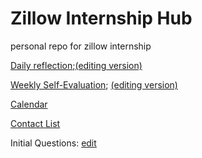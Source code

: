 # Zillow Internship Hub
personal repo for zillow internship

[Daily reflection](https://docs.google.com/forms/d/e/1FAIpQLSdpIHwxv7VOSMtCEJW9aq8Tx5MsaAoLnQP7W-L3Hy8jdxRCcw/viewform);[(editing version)](https://docs.google.com/forms/d/1vJbVYEO7b5ZsUfEWJLU4n1eC4388pxcMjhSA31nUV0M/edit)

[Weekly Self-Evaluation](https://docs.google.com/forms/d/e/1FAIpQLSevIBLYuKI5Xf6Qz9o4IMlsVp_jSfkaEGghisyfWOmvtOPDDA/viewform);
[(editing version)](https://docs.google.com/forms/d/1501H8-X2j1HPBTQjju-7JX6gHmhg8G1j1Faua-Pykck/edit)

[Calendar](https://github.com/Qlwentt/zillow-internship-hub/blob/master/calendar.md)

[Contact List](https://github.com/Qlwentt/zillow-internship-hub/blob/master/contact-list.md)

Initial Questions: [edit](https://docs.google.com/spreadsheets/d/1-1396ZA6gL9oamv-qOagFMfcLsaBrRthVRLwH_Q4tcc/edit#gid=0)
